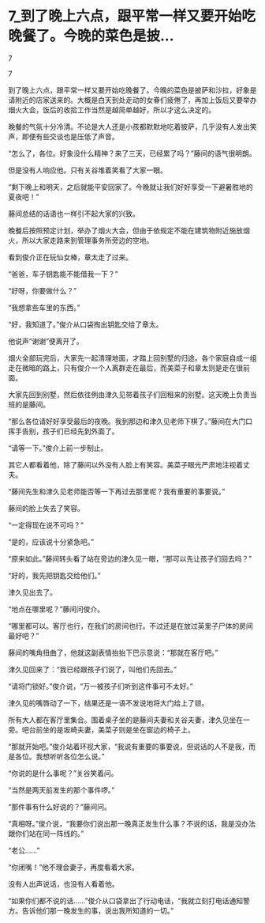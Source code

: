 # 7_到了晚上六点，跟平常一样又要开始吃晚餐了。今晚的菜色是披...

7

7

到了晚上六点，跟平常一样又要开始吃晚餐了。今晚的菜色是披萨和沙拉，好象是请附近的店家送来的。大概是白天到处走动的女眷们疲倦了，再加上饭后又要举办烟火大会，饭后的收拾工作当然是越简单越好，所以才这么决定的。

晚餐的气氛十分冷清。不论是大人还是小孩都默默地吃着披萨，几乎没有人发出笑声，即便有些交谈也是压低了声音。

“怎么了，各位。好象没什么精神？来了三天，已经累了吗？”藤间的语气很明朗。

但是没有人响应他。只有关谷堆着笑看了大家一眼。

“剩下晚上和明天，之后就能平安回家了。今晚就让我们好好享受一下避暑胜地的夏夜吧！”

藤间总结的话语也一样引不起大家的兴致。

晚餐后按照预定计划，举办了烟火大会，但由于依规定不能在建筑物附近施放烟火，所以大家走路来到管理事务所旁边的空地。

看到俊介正在玩仙女棒，章太走了过来。

“爸爸，车子钥匙能不能借我一下？”

“好呀，你要做什么？”

“我想拿些车里的东西。”

“好，我知道了。”俊介从口袋掏出钥匙交给了章太。

他说声“谢谢”便离开了。

烟火全部玩完后，大家先一起清理地面，才踏上回别墅的归途。各个家庭自成一组走在微暗的路上，只有俊介一个人离群走在最后，而美菜子和章太则是走在很前面。

大家先回到别墅，然后依往例由津久见带着孩子们回租来的别墅。这天晚上负责当班的是藤间。

“那么各位请好好享受最后的夜晚。我到那边和津久见老师下棋了。”藤间在大门口挥手告别，孩子们已经先到外面了。

“请等一下。”俊介上前一步制止。

其它人都看着他，除了藤间以外没有人脸上有笑容。美菜子眼光严肃地注视着丈夫。

“藤间先生和津久见老师能否等一下再过去那里呢？我有重要的事要说。”

藤间的脸上失去了笑容。

“一定得现在说不可吗？”

“是的，应该说十分紧急吧。”

“原来如此。”藤间转头看了站在旁边的津久见一眼，“那可以先让孩子们回去吗？”

“好的，我先把钥匙交给他们。”

津久见出去了。

“地点在哪里呢？”藤间问俊介。

“哪里都可以。客厅也行，在我们的房间也行。不过还是在放过英里子尸体的房间最好吧？”

藤间的嘴角扭曲了，他就这副表情抬抬下巴示意说：“那就在客厅吧。”

津久见回来了：“我已经跟孩子们说了，叫他们先回去。”

“请将门锁好。”俊介说，“万一被孩子们听到这件事可不太好。”

津久见的嘴唇动了一下，结果还是一语不发说地将大门给上了锁。

所有大人都在客厅里集合。围着桌子坐的是藤间夫妻和关谷夫妻，津久见坐在一旁。吧台前坐的是坂崎夫妻，美菜子则是坐在窗边的椅子上。

“那就开始吧。”俊介站着环视大家，“我说有重要的事要说，但说话的人不是我，而是各位。我想听听各位怎么说。”

“你说的是什么事呢？”关谷笑着问。

“当然是两天前发生的那个事件啰。”

“那件事有什么好说的？”藤间问。

“真相呀。”俊介说，“我要你们说出那一晚真正发生什么事？不说的话，我是没办法跟你们站在同一阵线的。”

“老公……”

“你闭嘴！”他不理会妻子，再度看着大家。

没有人出声说话，也没有人看着他。

“如果你们都不说的话……”俊介从口袋拿出了行动电话，“我就立刻打电话通知警方。告诉他们那一晚发生的事，说出我所知道的一切。”